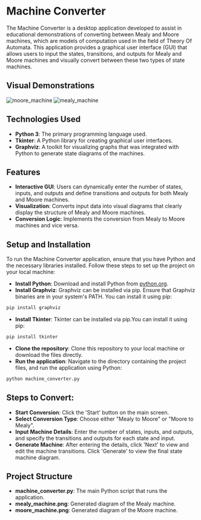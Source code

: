 # Machine Converter

The Machine Converter is a desktop application developed to assist in educational demonstrations of converting between Mealy and Moore machines, which are models of computation used in the field of Theory Of Automata. This application provides a graphical user interface (GUI) that allows users to input the states, transitions, and outputs for Mealy and Moore machines and visually convert between these two types of state machines.

## Visual Demonstrations
![moore_machine](https://github.com/khair01/Theory-Of-Automata/assets/137539863/80ad6c0a-1047-4b05-a62a-1a7f8f6c6748)       ![mealy_machine](https://github.com/khair01/Theory-Of-Automata/assets/137539863/c8fe44e8-7496-4b37-8795-cf190adf0c57)



## Technologies Used
- **Python 3**: The primary programming language used.
- **Tkinter**: A Python library for creating graphical user interfaces.
- **Graphviz**: A toolkit for visualizing graphs that was integrated with Python to generate state diagrams of the machines.

## Features
- **Interactive GUI**: Users can dynamically enter the number of states, inputs, and outputs and define transitions and outputs for both Mealy and Moore machines.
- **Visualization**: Converts input data into visual diagrams that clearly display the structure of Mealy and Moore machines.
- **Conversion Logic**: Implements the conversion from Mealy to Moore machines and vice versa.

## Setup and Installation
To run the Machine Converter application, ensure that you have Python and the necessary libraries installed. 
Follow these steps to set up the project on your local machine:
- **Install Python**: Download and install Python from [python.org]().
- **Install Graphviz**: Graphviz can be installed via pip. Ensure that Graphviz binaries are in your system's PATH. You can install it using pip:
```bash
pip install graphviz
```
- **Install Tkinter**: Tkinter can be installed via pip.You can install it using pip:
```bash
pip install tkinter
```
- **Clone the repository**: Clone this repository to your local machine or download the files directly.
- **Run the application**: Navigate to the directory containing the project files, and run the application using Python:
```bash
python machine_converter.py
```

## Steps to Convert:
- **Start Conversion**: Click the 'Start' button on the main screen.
- **Select Conversion Type**: Choose either "Mealy to Moore" or "Moore to Mealy".
- **Input Machine Details**: Enter the number of states, inputs, and outputs, and specify the transitions and outputs for each state and input.
- **Generate Machine**: After entering the details, click 'Next' to view and edit the machine transitions. Click 'Generate' to view the final state machine diagram.

## Project Structure
- **machine_converter.py**: The main Python script that runs the application.
- **mealy_machine.png**: Generated diagram of the Mealy machine.
- **moore_machine.png**: Generated diagram of the Moore machine.
